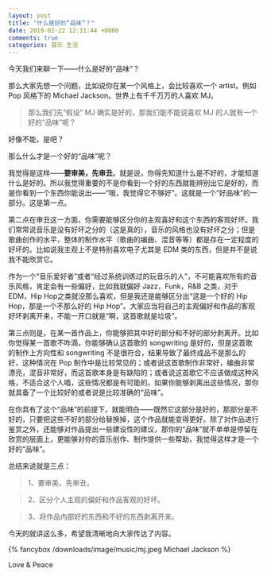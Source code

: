 ```yaml
---
layout: post
title: "什么是好的“品味”？"
date: 2019-02-22 12:11:44 +0800
comments: true
categories: 音乐 生活
---
```

今天我们来聊一下——什么是好的“品味”？

那么大家先想一个问题，比如说你在某一个风格上，会比较喜欢一个 artist。例如 Pop 风格下的 Michael Jackson。世界上有千千万万的人喜欢 MJ。

> 那么我们先“假设” MJ 确实是好的，那我们能不能说喜欢 MJ 的人就有一个好的“品味”呢？

<!-- more -->

好像不能，是吧？

那么什么才是一个好的“品味”呢？

我觉得是这样——**要审美，先审丑**。就是说，你得先知道什么是不好的，才能知道什么是好的。所以我觉得重要的不是你看到一个好的东西就能辨别出它是好的，而是你看到一个东西你能说出——“哦，我觉得它不够好”。这就是一个“好品味”的一部分。这是第一点。

第二点在审丑这一方面，你需要能够区分你的主观喜好和这个东西的客观好坏。我们常常说音乐是没有好坏之分的（这是真的），音乐的风格也没有好坏之分；但是歌曲创作的水平，整体的制作水平（歌曲的编曲、混音等等）都是存在一定程度的好坏的。比如说我主观上不是特别喜欢电子尤其是 EDM 类的东西，但是并不是说我不能欣赏它。

作为一个“音乐爱好者”或者“经过系统训练过的玩音乐的人”，不可能喜欢所有的音乐风格，肯定会有一些偏好，比如我就偏好 Jazz，Funk，R&B 之类，对于 EDM，Hip Hop之类就没那么喜欢，但是我还是能够区分出“这是一个好的 Hip Hop，那是一个不那么好的 Hip Hop”。大家应当将自己的主观偏好和作品的客观好坏剥离开来，不能一开口就是“啊，这首歌就是垃圾”。

第三点则是，在某一首作品上，你能够把其中好的部分和不好的部分剥离开。比如你觉得某一首歌不咋滴，你能够确认这首歌的 songwriting 是好的，但是这首歌的制作上方向性和 songwriting 不是很符合，结果导致了最终成品不是那么的好，这种情况在 Pop 制作中是比较常见的；或者说这首歌制作非常好，编曲非常漂亮，混音非常好，而这首歌本身是有缺陷的；或者说这首歌它不应该做成这种风格，不适合这个人唱，这些情况都是有可能的。如果你能够剥离出这些情况，那你就具备了一个比较好的或者说是比较准确的“品味”。

在你具有了这个“品味”的前提下，就能明白——既然它这部分是好的，那部分是不好的，只要把这些不好的部分给替换掉，这个作品就能变得更好。除了对作品进行鉴赏之外，还能够对作品提出一些建设性的建议，那你的“品味”就不单单是停留在欣赏的层面上，更能够对你的音乐创作、制作提供一些帮助，我觉得这样才是一个好的“品味”。

总结来说就是三点：

> 1、要审美，先审丑。

> 2、区分个人主观的偏好和作品客观的好坏。

> 3、将作品内部好的东西和不好的东西剥离开来。

今天的就讲这么多，希望我清晰地向大家传达了内容。

{% fancybox /downloads/image/music/mj.jpeg Michael Jackson %}

Love & Peace


